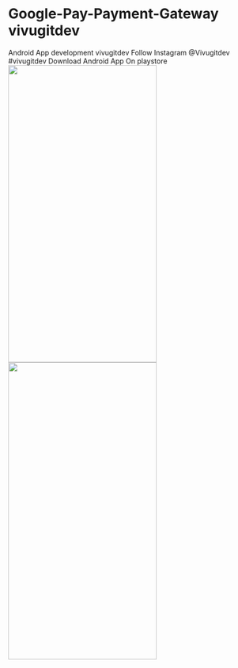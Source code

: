 # Google-Pay-Payment-Gateway vivugitdev
Android App development vivugitdev 
Follow Instagram @Vivugitdev
#vivugitdev Download Android App On playstore <img src="https://user-images.githubusercontent.com/54928561/87625573-10b39a00-c748-11ea-9293-73ccbcebaf05.jpg" width="300" height="600">
<img src="https://user-images.githubusercontent.com/54928561/87625747-89b2f180-c748-11ea-83d1-ee79cb56e22f.png" width="300" height="600">

